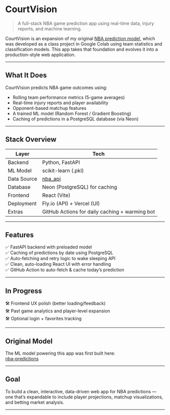 # CourtVision

> A full-stack NBA game prediction app using real-time data, injury reports, and machine learning.

CourtVision is an expansion of my original [NBA prediction model](https://github.com/al3jandroR/nba_predictions), which was developed as a class project in Google Colab using team statistics and classification models. This app takes that foundation and evolves it into a production-style web application.

---

## What It Does

CourtVision predicts NBA game outcomes using:
- Rolling team performance metrics (5-game averages)
- Real-time injury reports and player availability
- Opponent-based matchup features
- A trained ML model (Random Forest / Gradient Boosting)
- Caching of predictions in a PostgreSQL database (via Neon)

---

## Stack Overview

| Layer        | Tech                                 |
|--------------|--------------------------------------|
| Backend      | Python, FastAPI                      |
| ML Model     | scikit-learn (.pkl)                  |
| Data Source  | [nba_api](https://github.com/swar/nba_api) |
| Database     | Neon (PostgreSQL) for caching        |
| Frontend     | React (Vite)                         |
| Deployment   | Fly.io (API) + Vercel (UI)           |
| Extras       | GitHub Actions for daily caching + warming bot |

---

## Features

✅ FastAPI backend with preloaded model  
✅ Caching of predictions by date using PostgreSQL  
✅ Auto-fetching and retry logic to wake sleeping API  
✅ Clean, auto-loading React UI with error handling  
✅ GitHub Action to auto-fetch & cache today’s prediction

---

## In Progress

🛠 Frontend UX polish (better loading/feedback)  
🛠 Past game analytics and player-level expansion  
🛠 Optional login + favorites tracking  

---

## Original Model

The ML model powering this app was first built here:  
[nba-predictions](https://github.com/al3jandroR/nba_predictions)

---

## Goal

To build a clean, interactive, data-driven web app for NBA predictions — one that’s expandable to include player projections, matchup visualizations, and betting market analysis.

---
